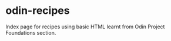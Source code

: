# odin-recipes
Index page for recipes using basic HTML learnt from Odin Project Foundations section.
